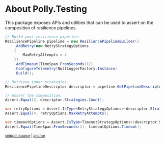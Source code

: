 <!--
GENERATED FILE - DO NOT EDIT
This file was generated by [MarkdownSnippets](https://github.com/SimonCropp/MarkdownSnippets).
Source File: /src/Polly.Testing/README.source.md
To change this file edit the source file and then run MarkdownSnippets.
-->

# About Polly.Testing

This package exposes APIs and utilities that can be used to assert on the composition of resilience pipelines.

<!-- snippet: get-pipeline-descriptor -->
<a id='snippet-get-pipeline-descriptor'></a>
```cs
// Build your resilience pipeline.
ResiliencePipeline pipeline = new ResiliencePipelineBuilder()
    .AddRetry(new RetryStrategyOptions
    {
        MaxRetryAttempts = 4
    })
    .AddTimeout(TimeSpan.FromSeconds(1))
    .ConfigureTelemetry(NullLoggerFactory.Instance)
    .Build();

// Retrieve inner strategies.
ResiliencePipelineDescriptor descriptor = pipeline.GetPipelineDescriptor();

// Assert the composition.
Assert.Equal(2, descriptor.Strategies.Count);

var retryOptions = Assert.IsType<RetryStrategyOptions>(descriptor.Strategies[0].Options);
Assert.Equal(4, retryOptions.MaxRetryAttempts);

var timeoutOptions = Assert.IsType<TimeoutStrategyOptions>(descriptor.Strategies[0].Options);
Assert.Equal(TimeSpan.FromSeconds(1), timeoutOptions.Timeout);
```
<sup><a href='/samples/Snippets/Testing/Snippets.cs#L14-L38' title='Snippet source file'>snippet source</a> | <a href='#snippet-get-pipeline-descriptor' title='Start of snippet'>anchor</a></sup>
<!-- endSnippet -->

